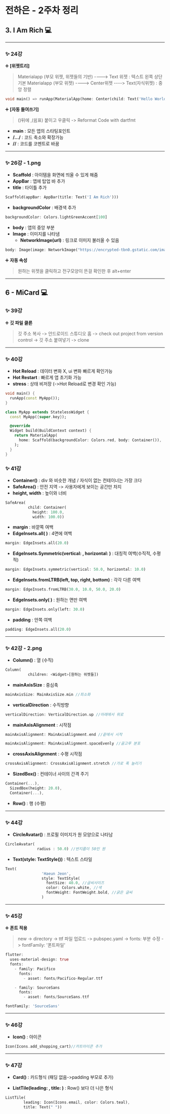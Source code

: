 # 전하은 - 2주차 정리

## 3. I Am Rich 💻

---

### ✨ 24강
➕ **[위젯트리]**
>Materialapp (부모 위젯, 위젯들의 기반) ----> Text 위젯 : 텍스트 왼쪽 상단 기본
Materialapp (부모 위젯) ----> Center위젯 ----> Text(자식위젯) : 중앙 정렬 

```dart
void main() => runApp(MaterialApp(home: Center(child: Text('Hello World'))));
```
➕ **[자동 들여쓰기]** 
>()뒤에 ,(쉼표) 붙이고 우클릭 -> Reformat Code with dartfmt

- **main** : 모든 앱의 스타팅포인트
- **/.../** : 코드 축소와 확장가능
- **//** : 코드를 코멘트로 바꿈

---

### ✨ 26강 - 1.png
- **Scaffold** : 아이템을 화면에 띄울 수 있게 해줌
- **AppBar** : 앱에 탑업 바 추가
- **title** : 타이틀 추가

```dart
Scaffold(appBar: AppBar(title: Text('I Am Rich')))
```

- **backgroundColor** : 배경색 추가

```dart
backgroundColor: Colors.lightGreenAccent[100]
```

- **body** : 앱의 중앙 부분
- **Image** : 이미지를 나타냄
  - **NetworkImage(url)** : 링크로 이미지 불러올 수 있음

```dart
body: Image(image: NetworkImage("https://encrypted-tbn0.gstatic.com/images?q=tbn:ANd9GcSJ-u5dF-N3tBeUoumPCA0IAZBaLD8BWbSFew&s"))
```

➕ **자동 속성** 
>원하는 위젯을 클릭하고 전구모양이 뜬걸 확인한 후 alt+enter

---

## 6 - MiCard 💻 

### ✨ 39강
➕ **깃 파일 클론** 
>깃 주소 복사 -> 안드로이드 스튜디오 홈 -> check out project from version control -> 깃 주소 붙여넣기 -> clone

---

### ✨ 40강
- **Hot Reload** : 데이터 변화 X, ui 변화 빠르게 확인가능
- **Hot Restart** : 빠르게 앱 초기화 가능
- **stress** : 상태 비저장 (->Hot Reload로 변경 확인 가능)

```dart
void main() {
  runApp(const MyApp());
}

class MyApp extends StatelessWidget {
  const MyApp({super.key});

  @override
  Widget build(BuildContext context) {
    return MaterialApp(
      home: Scaffold(backgroundColor: Colors.red, body: Container()),
    );
  }
}
```

### ✨ 41강
- **Container()** : div 와 비슷한 개념 / 자식이 없는 컨테이너는 가장 크다
- **SafeArea()** : 안전 지역 -> 사용자에게 보이는 공간만 차지
- **height, width** : 높이와 너비

```dart
SafeArea(
          child: Container(
            height: 100.0,
            width: 100.0))
```

- **margin** : 바깥쪽 여백
- **EdgeInsets.all(  )** : 4면에 여백

```dart
margin: EdgeInsets.all(20.0)
```

- **EdgeInsets.Symmetric(vertical:  , horizontal:  )** : 대칭적 여백(수직적, 수평적)

```dart
margin: EdgeInsets.symmetric(vertical: 50.0, horizontal: 10.0)
```

- **EdgeInsets.fromLTRB(left, top, right, bottom)** : 각각 다른 여백

```dart
margin: EdgeInsets.fromLTRB(30.0, 10.0, 50.0, 20.0)
```

- **EdgeInsets.only(  )** : 원하는 면만 여백

```dart
margin: EdgeInsets.only(left: 30.0)
```

- **padding** : 안쪽 여백

```dart
padding: EdgeInsets.all(20.0)
```

---

### ✨ 42강 - 2.png
- **Column()** : 열 (수직)

```dart
Column(
          children: <Widget>[원하는 위젯들])
```

- **mainAxisSize** : 중심축

```dart
mainAxisSize: MainAxisSize.min //최소화
```

- **verticalDirection** : 수직방향

```dart
verticalDirection: VerticalDirection.up //아래에서 위로
```

- **mainAxisAlignment** : 시작점

```dart
mainAxisAlignment: MainAxisAlignment.end //끝에서 시작
```

```dart
mainAxisAlignment: MainAxisAlignment.spaceEvenly //골고루 분포
```
- **crossAxisAlignment** : 수평 시작점

```dart
crossAxisAlignment: CrossAxisAlignment.stretch //가로 폭 늘리기
```

- **SizedBox()** : 컨테이너 사이의 간격 주기

```dart
Container(...),
  SizedBox(height: 20.0),
  Container(...), 
```

- **Row()** : 행 (수평)

---

### ✨ 44강

- **CircleAvatar()** : 프로필 이미지가 원 모양으로 나타남

```dart
CircleAvatar(
              radius : 50.0) //반지름이 50인 원
```

- **Text(style: TextStyle())** : 텍스트 스타일

```dart
Text(
                'Haeun Jeon',
                style: TextStyle(
                  fontSize: 40.0, //글씨사이즈
                  color: Colors.white, //색
                  fontWeight: FontWeight.bold, //굵은 글씨
                )
```

---

### ✨ 45강
➕ **폰트 적용** 
>new -> directory -> ttf 파일 업로드 -> pubspec.yaml -> fonts: 부분 수정 -> fontFamily: '폰트파일'
```dart
flutter:
  uses-material-design: true
  fonts:
    - family: Pacifico
      fonts:
        - asset: fonts/Pacifico-Regular.ttf

    - family: SourceSans
      fonts:
        - asset: fonts/SourceSans.ttf
```

```dart
fontFamily: 'SourceSans'
```

---

### ✨ 46강
- **Icon()** : 아이콘
```dart
Icon(Icons.add_shopping_cart)//카트아이콘 추가
```

---

### ✨ 47강

- **Card()** : 카드형식 (패딩 없음->padding 부모로 추가)

- **ListTile(leading:  , title:  )** : Row() 보다 더 나은 형식

```dart
ListTile(
        leading: Icon(Icons.email, color: Colors.teal),
        title: Text(" "))
```

